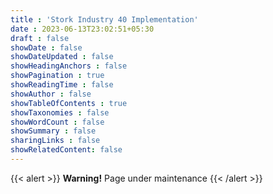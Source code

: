 ```yaml
---
title : 'Stork Industry 40 Implementation'
date : 2023-06-13T23:02:51+05:30
draft : false
showDate : false
showDateUpdated : false
showHeadingAnchors : false
showPagination : true
showReadingTime : false
showAuthor : false
showTableOfContents : true
showTaxonomies : false 
showWordCount : false
showSummary : false
sharingLinks : false
showRelatedContent: false
---
```

{{< alert >}}
**Warning!** Page under maintenance
{{< /alert >}}

